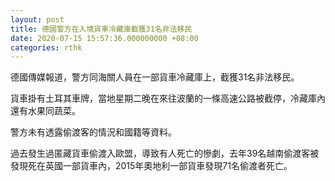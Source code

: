 ```yaml
---
layout: post
title: 德國警方在入境貨車冷藏庫截獲31名非法移民
date: 2020-07-15 15:57:36.000000000 +08:00
categories: rthk
---
```


德國傳媒報道，警方同海關人員在一部貨車冷藏庫上，截獲31名非法移民。

貨車掛有土耳其車牌，當地星期二晚在來往波蘭的一條高速公路被截停，冷藏庫內還有水果同蔬菜。

警方未有透露偷渡客的情況和國籍等資料。

過去發生過匿藏貨車偷渡入歐盟，導致有人死亡的慘劇，去年39名越南偷渡客被發現死在英國一部貨車內，2015年奧地利一部貨車發現71名偷渡者死亡。
